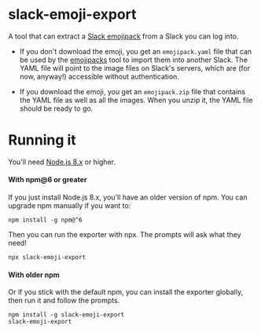 # slack-emoji-export

A tool that can extract a [Slack emojipack](https://github.com/lambtron/emojipacks)
from a Slack you can log into.

- If you don't download the emoji, you get an `emojipack.yaml` file
  that can be used by the [emojipacks](https://github.com/lambtron/emojipacks)
  tool to import them into another Slack. The YAML file will point
  to the image files on Slack's servers, which are (for now, anyway!)
  accessible without authentication.

- If you download the emoji, you get an `emojipack.zip` file that
  contains the YAML file as well as all the images. When you
  unzip it, the YAML file should be ready to go.

# Running it

You'll need [Node.js 8.x](https://nodejs.org/en/download/) or higher.

#### With npm@6 or greater

If you just install Node.js 8.x, you'll have an older version
of npm. You can upgrade npm manually if you want to:

```console
npm install -g npm@^6
```

Then you can run the exporter with npx. The prompts will
ask what they need!

```console
npx slack-emoji-export
```

#### With older npm

Or if you stick with the default npm, you can install the
exporter globally, then run it and follow the prompts.

```console
npm install -g slack-emoji-export
slack-emoji-export
```
